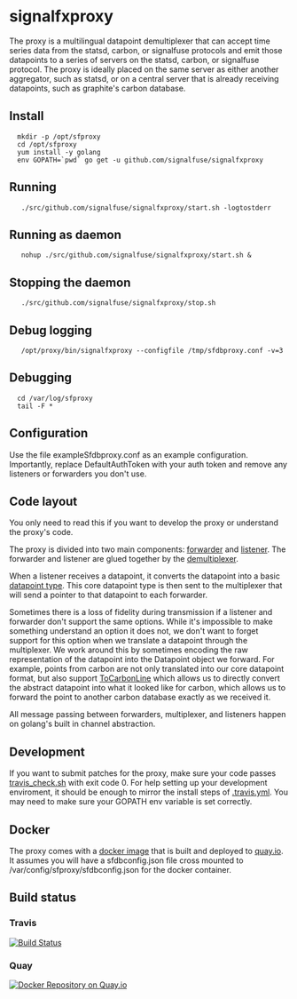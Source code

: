 # signalfxproxy

The proxy is a multilingual datapoint demultiplexer that can accept time
series data from the statsd, carbon, or signalfuse protocols and emit
those datapoints to a series of servers on the statsd, carbon, or
signalfuse protocol.  The proxy is ideally placed on the same server as
either another aggregator, such as statsd, or on a central server that
is already receiving datapoints, such as graphite's carbon database.

## Install

```
  mkdir -p /opt/sfproxy
  cd /opt/sfproxy
  yum install -y golang
  env GOPATH=`pwd` go get -u github.com/signalfuse/signalfxproxy
 ```

## Running

```
   ./src/github.com/signalfuse/signalfxproxy/start.sh -logtostderr
 ```

## Running as daemon

```
   nohup ./src/github.com/signalfuse/signalfxproxy/start.sh &
 ```

## Stopping the daemon

```
   ./src/github.com/signalfuse/signalfxproxy/stop.sh
 ```

## Debug logging

```
   /opt/proxy/bin/signalfxproxy --configfile /tmp/sfdbproxy.conf -v=3
 ```

## Debugging

```
  cd /var/log/sfproxy
  tail -F *
```

## Configuration

Use the file exampleSfdbproxy.conf as an example configuration.  Importantly,
replace DefaultAuthToken with your auth token and remove any listeners or
forwarders you don't use.

## Code layout

You only need to read this if you want to develop the proxy or understand
the proxy's code.

The proxy is divided into two main components: [forwarder](forwarder)
and [listener](listener).  The forwarder and listener are glued together
by the [demultiplexer](forwarder/demultiplexer.go).

When a listener receives a datapoint, it converts the datapoint into a
basic [datapoint type](core/datapoint.go).  This core datapoint type is
then sent to the multiplexer that will send a pointer to that datapoint
to each forwarder.

Sometimes there is a loss of fidelity during transmission if a listener
and forwarder don't support the same options.  While it's impossible
to make something understand an option it does not, we don't want to
forget support for this option when we translate a datapoint through
the multiplexer.  We work around this by sometimes encoding the raw
representation of the datapoint into the Datapoint object we forward.
For example, points from carbon are not only translated into our core
datapoint format, but also support [ToCarbonLine](protocoltypes/carbon.go)
which allows us to directly convert the abstract datapoint into what it
looked like for carbon, which allows us to forward the point to another
carbon database exactly as we received it.

All message passing between forwarders, multiplexer, and listeners
happen on golang's built in channel abstraction.

## Development

If you want to submit patches for the proxy, make sure your code passes
[travis_check.sh](travis_check.sh) with exit code 0.  For help setting
up your development enviroment, it should be enough to mirror the install
steps of [.travis.yml](.travis.yml).  You may need to make sure your GOPATH
env variable is set correctly.

## Docker

The proxy comes with a [docker image](Dockerfile) that is built and deployed
to [quay.io](https://quay.io/repository/signalfuse/signalfxproxy).  It assumes
you will have a sfdbconfig.json file cross mounted to
/var/config/sfproxy/sfdbconfig.json for the docker container.

## Build status

### Travis

[![Build Status](https://travis-ci.org/signalfuse/signalfxproxy.svg?branch=master)](https://travis-ci.org/signalfuse/signalfxproxy)

### Quay

[![Docker Repository on Quay.io](https://quay.io/repository/signalfuse/signalfxproxy/status
"Docker Repository on Quay.io")](https://quay.io/repository/signalfuse/signalfxproxy)

